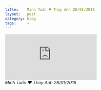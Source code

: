 ```yaml
---
title:    Minh Tuấn ♥ Thúy Anh 28/01/2018
layout:   post
category: blog
tags:     ~
---
```


<!--more-->
<p>
  <div class="embed-container">
    <iframe src="https://www.youtube.com/embed/iPr1eIwP4UI" frameborder="0" allowfullscreen></iframe>
  </div>
  <em>Minh Tuấn ♥ Thúy Anh 28/01/2018</em>
</p>
